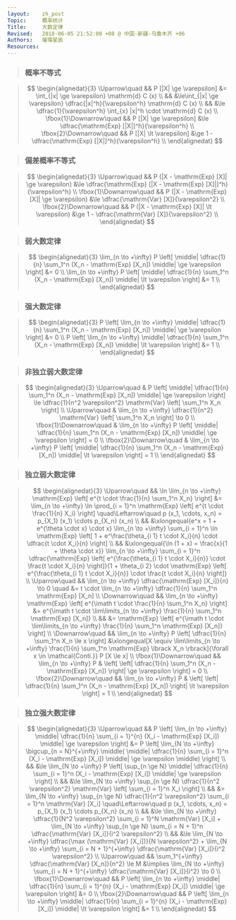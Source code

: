 ```yaml
---
layout:    zh_post
Topic:     概率统计
Title:     大数定律
Revised:   2018-06-05 21:52:00 +08 @ 中国-新疆-乌鲁木齐 +06
Authors:   璀璨星辰
Resources:
---
```


> ###  概率不等式

> $$
> \begin{alignedat}{3}
> \Uparrow\quad           && P [|X| \ge \varepsilon] &= \int_{|x| \ge \varepsilon} \mathrm{d} C (x) \\
>                         &&                         &\le\int_{|x| \ge \varepsilon} \dfrac{|x|^h}{\varepsilon^h} \mathrm{d} C (x) \\
>                         &&                         &\le \dfrac{1}{\varepsilon^h} \int_{x} |x|^h \cdot \mathrm{d} C (x) \\
> \fbox{1}\Downarrow\quad && P [|X| \ge \varepsilon] &\le \dfrac{\mathrm{Exp} [|X|]^h}{\varepsilon^h} \\
> \fbox{2}\Downarrow\quad && P [|X| \lt \varepsilon] &\ge 1 - \dfrac{\mathrm{Exp} [|X|]^h}{\varepsilon^h} \\
> \end{alignedat}
> $$
>

> ### 偏差概率不等式

> $$
> \begin{alignedat}{3}
> \Uparrow\quad           && P (|X - \mathrm{Exp} [X]| \ge \varepsilon) &\le \dfrac{\mathrm{Exp} [|X - \mathrm{Exp} [X]|]^h}{\varepsilon^h} \\
> \fbox{1}\Downarrow\quad && P (|X - \mathrm{Exp} [X]| \ge \varepsilon) &\le \dfrac{\mathrm{Var} [X]}{\varepsilon^2} \\
> \fbox{2}\Downarrow\quad && P (|X - \mathrm{Exp} [X]| \lt \varepsilon) &\ge 1 - \dfrac{\mathrm{Var} [X]}{\varepsilon^2} \\
> \end{alignedat}
> $$
>

> ### 弱大数定律

> $$
> \begin{alignedat}{3}
> \lim_{n \to +\infty} P \left[ \middle| \dfrac{1}{n} \sum_1^n (X_n - \mathrm{Exp} [X_n]) \middle| \ge \varepsilon \right] &= 0 \\
> \lim_{n \to +\infty} P \left[ \middle| \dfrac{1}{n} \sum_1^n (X_n - \mathrm{Exp} [X_n]) \middle| \lt \varepsilon \right] &= 1 \\
> \end{alignedat}
> $$
>

> ### 强大数定律

> $$
> \begin{alignedat}{3}
> P \left[ \lim_{n \to +\infty} \middle| \dfrac{1}{n} \sum_1^n (X_n - \mathrm{Exp} [X_n]) \middle| \ge \varepsilon \right] &= 0 \\
> P \left[ \lim_{n \to +\infty} \middle| \dfrac{1}{n} \sum_1^n (X_n - \mathrm{Exp} [X_n]) \middle| \lt \varepsilon \right] &= 1 \\
> \end{alignedat}
> $$
>

> ### 非独立弱大数定律

> $$
> \begin{alignedat}{3}
> \Uparrow\quad           & P \left[ \middle| \dfrac{1}{n} \sum_1^n (X_n - \mathrm{Exp} [X_n]) \middle| \ge \varepsilon \right] \le \dfrac{1}{n^2 \varepsilon^2} \mathrm{Var} \left[ \sum_1^n X_n \right] \\
> \Uparrow\quad           & \lim_{n \to +\infty} \dfrac{1}{n^2} \mathrm{Var} \left[ \sum_1^n X_n \right] \to 0 \\
> \fbox{1}\Downarrow\quad & \lim_{n \to +\infty} P \left[ \middle| \dfrac{1}{n} \sum_1^n (X_n - \mathrm{Exp} [X_n]) \middle| \ge \varepsilon \right] = 0 \\
> \fbox{2}\Downarrow\quad & \lim_{n \to +\infty} P \left[ \middle| \dfrac{1}{n} \sum_1^n (X_n - \mathrm{Exp} [X_n]) \middle| \lt \varepsilon \right] = 1 \\
> \end{alignedat}
> $$
>

> ### 独立弱大数定律

> $$
> \begin{alignedat}{3}
> \Uparrow\quad           &&    \ln \lim_{n \to +\infty} \mathrm{Exp} \left[ e^{t \cdot \frac{1}{n} \sum_1^n X_n} \right] &= \lim_{n \to +\infty} \ln \prod_{i = 1}^n \mathrm{Exp} \left[ e^{t \cdot \frac{1}{n} X_i} \right] \quad\Leftarrow\quad p (x_1, \cdots, x_n) = p_{X_1} (x_1) \cdots p_{X_n} (x_n) \\
>                         &&                                                                                              &\xlongequal{e^x = 1 + e^{\theta \cdot x} \cdot x} \lim_{n \to +\infty} \sum_{i = 1}^n \ln \mathrm{Exp} \left[ 1 + e^\frac{\theta_{i 1} t \cdot X_i}{n} \cdot \dfrac{t \cdot X_i}{n} \right] \\
>                         &&                                                                                              &\xlongequal{\ln (1 + x) = \frac{x}{1 + \theta \cdot x}} \lim_{n \to +\infty} \sum_{i = 1}^n \dfrac{\mathrm{Exp} \left[ e^{\frac{\theta_{i 1} t \cdot X_i}{n}} \cdot \frac{t \cdot X_i}{n} \right]}{1 + \theta_{i 2} \cdot \mathrm{Exp} \left[ e^{\frac{\theta_{i 1} t \cdot X_i}{n}} \cdot \frac{t \cdot X_i}{n} \right]} \\
> \Uparrow\quad           &&                               \lim_{n \to +\infty} \dfrac{\mathrm{Exp} [X_i]}{n} \to 0 \quad &= t \cdot \lim_{n \to +\infty} \dfrac{1}{n} \sum_1^n \mathrm{Exp} [X_n] \\
> \Downarrow\quad         && \lim_{n \to +\infty} \mathrm{Exp} \left[ e^{\imath t \cdot \frac{1}{n} \sum_1^n X_n} \right] &= e^{\imath t \cdot \lim\limits_{n \to +\infty} \frac{1}{n} \sum_1^n \mathrm{Exp} [X_n]} \\
>                         &&                                                                                              &= \mathrm{Exp} \left[ e^{\imath t \cdot \lim\limits_{n \to +\infty} \frac{1}{n} \sum_1^n \mathrm{Exp} [X_n]} \right] \\
> \Downarrow\quad         &&                        \lim_{n \to +\infty} P \left[ \dfrac{1}{n} \sum_1^n X_n \le x \right] &\xlongequal[X \equiv \lim\limits_{n \to +\infty} \frac{1}{n} \sum_1^n \mathrm{Exp} \lbrack X_n \rbrack]{\forall x \in \mathcal{Conti.}} P [X \le x] \\
> \fbox{1}\Downarrow\quad &&                                                                       \lim_{n \to +\infty} P & \left[ \left| \dfrac{1}{n} \sum_1^n (X_n - \mathrm{Exp} [X_n]) \right| \ge \varepsilon \right] = 0 \\
> \fbox{2}\Downarrow\quad &&                                                                       \lim_{n \to +\infty} P & \left[ \left| \dfrac{1}{n} \sum_1^n (X_n - \mathrm{Exp} [X_n]) \right| \lt \varepsilon \right] = 1 \\
> \end{alignedat}
> $$
>

> ### 独立强大数定律

> $$
> \begin{alignedat}{3}
> \Uparrow\quad           && P \left[ \lim_{n \to +\infty} \middle| \dfrac{1}{n} \sum_{i = 1}^{n} (X_i - \mathrm{Exp} [X_i]) \middle| \ge \varepsilon \right] &= P \left[ \lim_{N \to +\infty} \bigcup_{n = N}^{+\infty} \middle( \middle| \dfrac{1}{n} \sum_{i = 1}^n (X_i - \mathrm{Exp} [X_i]) \middle| \ge \varepsilon \middle) \right] \\
>                         &&                                                                                                                                  &\le \lim_{N \to +\infty} P \left[ \sup_{n \ge N} \middle| \dfrac{1}{n} \sum_{i = 1}^n (X_i - \mathrm{Exp} [X_i]) \middle| \ge \varepsilon \right] \\
>                         &&                                                                                                                                  &\le \lim_{N \to +\infty} \sup_{n \ge N} \dfrac{1}{n^2 \varepsilon^2} \mathrm{Var} \left[ \sum_{i = 1}^n X_i \right] \\
>                         &&                                                                                                                                  &= \lim_{N \to +\infty} \sup_{n \ge N} \dfrac{1}{n^2 \varepsilon^2} \sum_{i = 1}^n \mathrm{Var} [X_i] \quad\Leftarrow\quad p (x_1, \cdots, x_n) = p_{X_1} (x_1) \cdots p_{X_n} (x_n) \\
>                         &&                                                                                                                                  &\le \lim_{N \to +\infty} \dfrac{1}{N^2 \varepsilon^2} \sum_{i = 1}^N \mathrm{Var} [X_i] + \lim_{N \to +\infty} \sup_{n \ge N} \sum_{i = N + 1}^n \dfrac{\mathrm{Var} [X_i]}{i^2 \varepsilon^2} \\
>                         &&                                                                                                                                  &\le \lim_{N \to +\infty} \dfrac{\max (\mathrm{Var} [X_i])}{N \varepsilon^2} + \lim_{N \to +\infty} \sum_{i = N + 1}^{+\infty} \dfrac{\mathrm{Var} [X_i]}{i^2 \varepsilon^2} \\
> \Uparrow\quad           &&                                                                           \sum_1^{+\infty} \dfrac{\mathrm{Var} [X_n]}{n^2} \le M &\implies \lim_{N \to +\infty} \sum_{i = N + 1}^{+\infty} \dfrac{\mathrm{Var} [X_i]}{i^2} \to 0 \\
> \fbox{1}\Downarrow\quad && P \left[ \lim_{n \to +\infty} \middle| \dfrac{1}{n} \sum_{i = 1}^{n} (X_i - \mathrm{Exp} [X_i]) \middle| \ge \varepsilon \right] &= 0 \\
> \fbox{2}\Downarrow\quad && P \left[ \lim_{n \to +\infty} \middle| \dfrac{1}{n} \sum_{i = 1}^{n} (X_i - \mathrm{Exp} [X_i]) \middle| \lt \varepsilon \right] &= 1 \\
> \end{alignedat}
> $$
>


